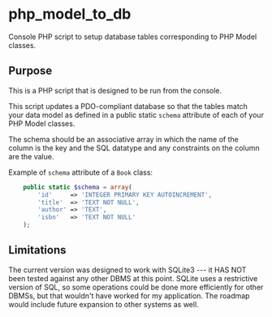 # php_model_to_db
Console PHP script to setup database tables corresponding to PHP Model classes.

## Purpose

This is a PHP script that is designed to be run from the console.

This script updates a PDO-compliant database so that the tables match 
your data model as defined in a public static `schema` attribute of 
each of your PHP Model classes.  

The schema should be an associative array in which the name of
the column is the key and the SQL datatype and any constraints on the 
column are the value.  

Example of `schema` attribute of a `Book` class:

```php
    public static $schema = array(
        'id'     => 'INTEGER PRIMARY KEY AUTOINCREMENT',
        'title'  => 'TEXT NOT NULL',
        'author' => 'TEXT',
        'isbn'   => 'TEXT NOT NULL'
    );
```

## Limitations

The current version was designed to work with SQLite3 --- it HAS NOT
been tested against any other DBMS at this point.
SQLite uses a restrictive version of SQL, so some operations could be
done more efficiently for other DBMSs, but that wouldn't have worked
for my application.  The roadmap would include future expansion to other
systems as well.
